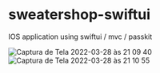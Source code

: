 # sweatershop-swiftui
IOS application using swiftui / mvc / passkit


![Captura de Tela 2022-03-28 às 21 09 40](https://user-images.githubusercontent.com/57275766/160507410-80df5040-372a-482e-9212-3eb6895c9dbd.png)
![Captura de Tela 2022-03-28 às 21 10 55](https://user-images.githubusercontent.com/57275766/160507600-9eaa3321-9e93-4bce-81bb-e47170cf6894.png)
